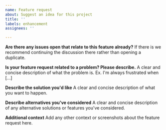 ```yaml
---
name: Feature request
about: Suggest an idea for this project
title: ''
labels: enhancement
assignees: ''

---
```


**Are there any issues open that relate to this feature already?**
If there is we recommend continuing the discussion there rather than opening a duplicate. 

**Is your feature request related to a problem? Please describe.**
A clear and concise description of what the problem is. Ex. I'm always frustrated when [...]

**Describe the solution you'd like**
A clear and concise description of what you want to happen.

**Describe alternatives you've considered**
A clear and concise description of any alternative solutions or features you've considered.

**Additional context**
Add any other context or screenshots about the feature request here.
